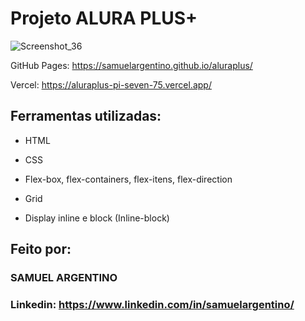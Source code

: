 # Projeto ALURA PLUS+

![Screenshot_36](https://github.com/SamuelArgentino/aluraplus/assets/174635851/63af9258-bfed-4ee6-a528-2acae2a8bc76)

GitHub Pages: https://samuelargentino.github.io/aluraplus/

Vercel: https://aluraplus-pi-seven-75.vercel.app/

## Ferramentas utilizadas:

* HTML

* CSS

* Flex-box, flex-containers, flex-itens, flex-direction

* Grid

* Display inline e block (Inline-block)

## Feito por:

### SAMUEL ARGENTINO

### Linkedin: https://www.linkedin.com/in/samuelargentino/
